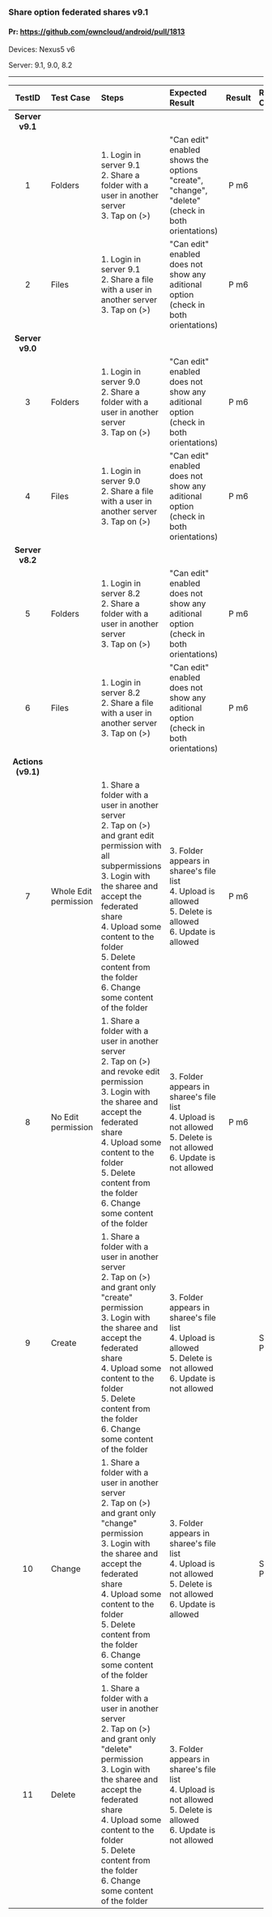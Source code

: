 ###  Share option federated shares v9.1 

#### Pr: https://github.com/owncloud/android/pull/1813

Devices: Nexus5 v6

Server: 9.1, 9.0, 8.2

---

 
| TestID | Test Case | Steps | Expected Result | Result | Related Comment |
| :----: | :-------- | :---- | :-------------- | :----: | :------ |
|**Server v9.1**||||||
| 1 | Folders | 1. Login in server 9.1<br>2. Share a folder with a user in another server<br>3. Tap on (>) | "Can edit" enabled shows the options "create", "change", "delete" (check in both orientations) | P m6 |  |
| 2 | Files | 1. Login in server 9.1<br>2. Share a file with a user in another server<br>3. Tap on (>) | "Can edit" enabled does not show any aditional option (check in both orientations) | P m6 |  |
|**Server v9.0**||||||
| 3 | Folders | 1. Login in server 9.0<br>2. Share a folder with a user in another server<br>3. Tap on (>) | "Can edit" enabled does not show any aditional option (check in both orientations) | P m6 |  |
| 4 | Files | 1. Login in server 9.0<br>2. Share a file with a user in another server<br>3. Tap on (>) | "Can edit" enabled does not show any aditional option (check in both orientations) | P m6 |  |
|**Server v8.2**||||||
| 5 | Folders | 1. Login in server 8.2<br>2. Share a folder with a user in another server<br>3. Tap on (>) | "Can edit" enabled does not show any aditional option (check in both orientations) | P m6 |  |
| 6 | Files | 1. Login in server 8.2<br>2. Share a file with a user in another server<br>3. Tap on (>) | "Can edit" enabled does not show any aditional option (check in both orientations) | P m6 |  |
|**Actions (v9.1)**||||||
| 7 | Whole Edit permission | 1. Share a folder with a user in another server<br>2. Tap on (>) and grant edit permission with all subpermissions<br>3. Login with the sharee and accept the federated share<br>4. Upload some content to the folder<br>5. Delete content from the folder<br>6. Change some content of the folder| 3. Folder appears in sharee's file list<br>4. Upload is allowed<br>5. Delete is allowed<br>6. Update is allowed | P m6 |  |
| 8 | No Edit permission | 1. Share a folder with a user in another server<br>2. Tap on (>) and revoke edit permission<br>3. Login with the sharee and accept the federated share<br>4. Upload some content to the folder<br>5. Delete content from the folder<br>6. Change some content of the folder| 3. Folder appears in sharee's file list<br>4. Upload is not allowed<br>5. Delete is not allowed<br>6. Update is not allowed | P m6 |  |
| 9 | Create | 1. Share a folder with a user in another server<br>2. Tap on (>) and grant only "create" permission<br>3. Login with the sharee and accept the federated share<br>4. Upload some content to the folder<br>5. Delete content from the folder<br>6. Change some content of the folder| 3. Folder appears in sharee's file list<br>4. Upload is allowed<br>5. Delete is not allowed<br>6. Update is not allowed |  |  Server Pending |
| 10 | Change | 1. Share a folder with a user in another server<br>2. Tap on (>) and grant only "change" permission<br>3. Login with the sharee and accept the federated share<br>4. Upload some content to the folder<br>5. Delete content from the folder<br>6. Change some content of the folder| 3. Folder appears in sharee's file list<br>4. Upload is not allowed<br>5. Delete is not allowed<br>6. Update is allowed |  | Server Pending |
| 11 | Delete | 1. Share a folder with a user in another server<br>2. Tap on (>) and grant only "delete" permission<br>3. Login with the sharee and accept the federated share<br>4. Upload some content to the folder<br>5. Delete content from the folder<br>6. Change some content of the folder| 3. Folder appears in sharee's file list<br>4. Upload is not allowed<br>5. Delete is allowed<br>6. Update is not allowed |  |  |
